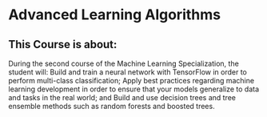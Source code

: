 # Advanced Learning Algorithms
## This Course is about:

During the second course of the Machine Learning Specialization, the student will: Build and train a neural network with TensorFlow in order to perform multi-class classification; Apply best practices regarding machine learning development in order to ensure that your models generalize to data and tasks in the real world; and Build and use decision trees and tree ensemble methods such as random forests and boosted trees.
